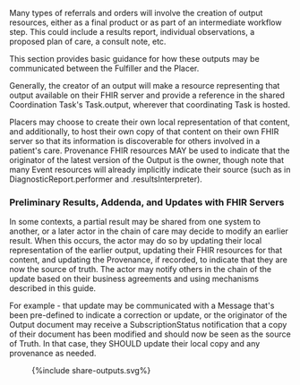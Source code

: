Many types of referrals and orders will involve the creation of output resources, either as a final product or as part of an intermediate workflow step. This could include a results report, individual observations, a proposed plan of care, a consult note, etc. 

This section provides basic guidance for how these outputs may be communicated between the Fulfiller and the Placer. 

Generally, the creator of an output  will make a resource representing that output available on their FHIR server and provide a reference in the shared Coordination Task's Task.output, wherever that coordinating Task is hosted.

Placers may choose to create their own local representation of that content, and additionally, to host their own copy of that content on their own FHIR server so that its information is discoverable for others involved in a patient's care. Provenance FHIR resources MAY be used to indicate that the originator of the latest version of the Output is the owner, though note that many Event resources will already implicitly indicate their source (such as in DiagnosticReport.performer and .resultsInterpreter).


### Preliminary Results, Addenda, and Updates with FHIR Servers

In some contexts, a partial result may be shared from one system to another, or a later actor in the chain of care may decide to modify an earlier result. When this occurs, the actor may do so by updating their local representation of the earlier output, updating their FHIR resources for that content, and updating the Provenance, if recorded, to indicate that they are now the source of truth. The actor may notify others in the chain of the update based on their business agreements and using mechanisms described in this guide. 

For example - that update may be communicated with a Message that's been pre-defined to indicate a correction or update, or the originator of the Output document may receive a SubscriptionStatus notification that a copy of their document has been modified and should now be seen as the source of Truth. In that case, they SHOULD update their local copy and any provenance as
needed. 

<figure>
{%include share-outputs.svg%}
</figure>
<br clear="all"/>

